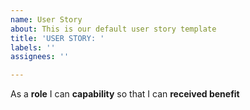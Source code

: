 ```yaml
---
name: User Story
about: This is our default user story template
title: 'USER STORY: '
labels: ''
assignees: ''

---
```


As a **role** I can **capability** so that I can **received benefit**
